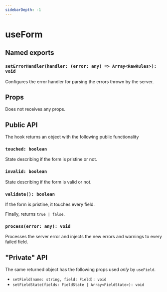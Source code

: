 ```yaml
---
sidebarDepth: -1
---
```


# useForm

## Named exports

### `setErrorHandler(handler: (error: any) => Array<RawRules>): void`

Configures the error handler for parsing the errors thrown by the server.

## Props

Does not receives any props.

## Public API

The hook returns an object with the following public functionality

### `touched: boolean`

State describing if the form is pristine or not.

### `invalid: boolean`

State describing if the form is valid or not.

### `validate(): boolean`

If the form is pristine, it touches every field.

Finally, returns `true | false`.

### `process(error: any): void`

Processes the server error and injects the new errors and warnings to every failed field.

## "Private" API

The same returned object has the following props used _only_ by `useField`.

- `setField(name: string, field: Field): void`
- `setFieldState(fields: FieldState | Array<FieldState>): void`
